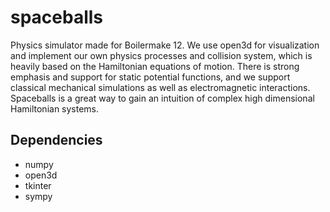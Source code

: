 # spaceballs
Physics simulator made for Boilermake 12. We use open3d for visualization and implement our own physics processes and collision system, which is heavily based on the Hamiltonian equations of motion. There is strong emphasis and support for static potential functions, and we support classical mechanical simulations as well as electromagnetic interactions. Spaceballs is a great way to gain an intuition of complex high dimensional Hamiltonian systems.

## Dependencies
- numpy
- open3d
- tkinter
- sympy
